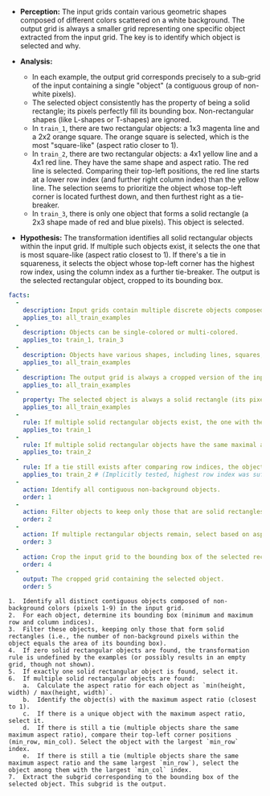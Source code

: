 *   **Perception:** The input grids contain various geometric shapes composed of different colors scattered on a white background. The output grid is always a smaller grid representing one specific object extracted from the input grid. The key is to identify which object is selected and why.

*   **Analysis:**
    *   In each example, the output grid corresponds precisely to a sub-grid of the input containing a single "object" (a contiguous group of non-white pixels).
    *   The selected object consistently has the property of being a solid rectangle; its pixels perfectly fill its bounding box. Non-rectangular shapes (like L-shapes or T-shapes) are ignored.
    *   In `train_1`, there are two rectangular objects: a 1x3 magenta line and a 2x2 orange square. The orange square is selected, which is the most "square-like" (aspect ratio closer to 1).
    *   In `train_2`, there are two rectangular objects: a 4x1 yellow line and a 4x1 red line. They have the same shape and aspect ratio. The red line is selected. Comparing their top-left positions, the red line starts at a lower row index (and further right column index) than the yellow line. The selection seems to prioritize the object whose top-left corner is located furthest down, and then furthest right as a tie-breaker.
    *   In `train_3`, there is only one object that forms a solid rectangle (a 2x3 shape made of red and blue pixels). This object is selected.

*   **Hypothesis:** The transformation identifies all solid rectangular objects within the input grid. If multiple such objects exist, it selects the one that is most square-like (aspect ratio closest to 1). If there's a tie in squareness, it selects the object whose top-left corner has the highest row index, using the column index as a further tie-breaker. The output is the selected rectangular object, cropped to its bounding box.


```yaml
facts:
  - 
    description: Input grids contain multiple discrete objects composed of colored pixels (1-9) on a background (0).
    applies_to: all_train_examples
  - 
    description: Objects can be single-colored or multi-colored.
    applies_to: train_1, train_3
  - 
    description: Objects have various shapes, including lines, squares, L-shapes, T-shapes, and more complex forms.
    applies_to: all_train_examples
  - 
    description: The output grid is always a cropped version of the input grid, containing exactly one object from the input.
    applies_to: all_train_examples
  - 
    property: The selected object is always a solid rectangle (its pixels completely fill its bounding box).
    applies_to: all_train_examples
  - 
    rule: If multiple solid rectangular objects exist, the one with the aspect ratio (minimum dimension / maximum dimension) closest to 1 is chosen.
    applies_to: train_1
  - 
    rule: If multiple solid rectangular objects have the same maximal aspect ratio (tie), the one whose top-left corner has the largest row index is chosen.
    applies_to: train_2
  - 
    rule: If a tie still exists after comparing row indices, the object whose top-left corner has the largest column index is chosen.
    applies_to: train_2 # (Implicitly tested, highest row index was sufficient)
  - 
    action: Identify all contiguous non-background objects.
    order: 1
  - 
    action: Filter objects to keep only those that are solid rectangles.
    order: 2
  - 
    action: If multiple rectangular objects remain, select based on aspect ratio (closest to 1), then by top-left position (max row index, then max column index).
    order: 3
  - 
    action: Crop the input grid to the bounding box of the selected rectangular object.
    order: 4
  - 
    output: The cropped grid containing the selected object.
    order: 5

```



```natural_language_program
1.  Identify all distinct contiguous objects composed of non-background colors (pixels 1-9) in the input grid.
2.  For each object, determine its bounding box (minimum and maximum row and column indices).
3.  Filter these objects, keeping only those that form solid rectangles (i.e., the number of non-background pixels within the object equals the area of its bounding box).
4.  If zero solid rectangular objects are found, the transformation rule is undefined by the examples (or possibly results in an empty grid, though not shown).
5.  If exactly one solid rectangular object is found, select it.
6.  If multiple solid rectangular objects are found:
    a.  Calculate the aspect ratio for each object as `min(height, width) / max(height, width)`.
    b.  Identify the object(s) with the maximum aspect ratio (closest to 1).
    c.  If there is a unique object with the maximum aspect ratio, select it.
    d.  If there is still a tie (multiple objects share the same maximum aspect ratio), compare their top-left corner positions (min_row, min_col). Select the object with the largest `min_row` index.
    e.  If there is still a tie (multiple objects share the same maximum aspect ratio and the same largest `min_row`), select the object among them with the largest `min_col` index.
7.  Extract the subgrid corresponding to the bounding box of the selected object. This subgrid is the output.
```